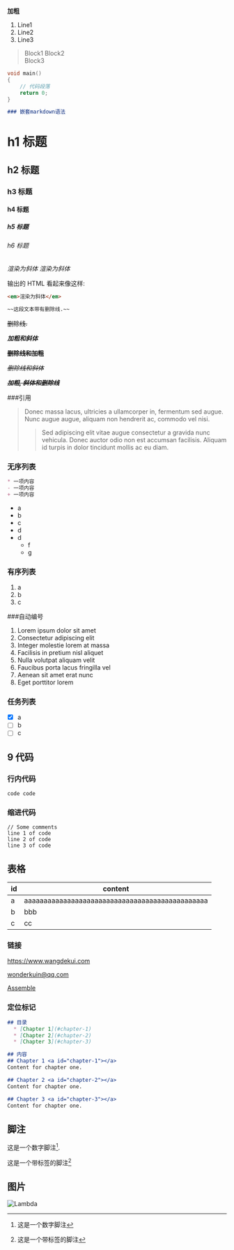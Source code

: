 **加粗**

1. Line1
2. Line2
3. Line3

> Block1
> Block2  
> Block3

```c
void main()
{
    // 代码段落
    return 0;
}
```

```markdown
### 嵌套markdown语法
```

# h1 标题
## h2 标题
### h3 标题
#### h4 标题
##### h5 标题
###### h6 标题

*渲染为斜体*
_渲染为斜体_

输出的 HTML 看起来像这样:

```html
<em>渲染为斜体</em>
```

```markdown
~~这段文本带有删除线.~~
```

~~删除线.~~

***加粗和斜体***

~~**删除线和加粗**~~

~~*删除线和斜体*~~

~~***加粗, 斜体和删除线***~~


###引用
> Donec massa lacus, ultricies a ullamcorper in, fermentum sed augue.
Nunc augue augue, aliquam non hendrerit ac, commodo vel nisi.
>> Sed adipiscing elit vitae augue consectetur a gravida nunc vehicula. Donec auctor
odio non est accumsan facilisis. Aliquam id turpis in dolor tincidunt mollis ac eu diam.

### 无序列表

```markdown
* 一项内容
- 一项内容
+ 一项内容
```

* a
* b
* c
* d
* d
  * f
  * g

### 有序列表

1. a
2. b
3. c

###自动编号
1. Lorem ipsum dolor sit amet
1. Consectetur adipiscing elit
1. Integer molestie lorem at massa
1. Facilisis in pretium nisl aliquet
1. Nulla volutpat aliquam velit
1. Faucibus porta lacus fringilla vel
1. Aenean sit amet erat nunc
1. Eget porttitor lorem

### 任务列表

- [x] a
- [ ] b
- [ ] c

## 9 代码

### 行内代码

`code code`


### 缩进代码

    // Some comments
    line 1 of code
    line 2 of code
    line 3 of code


## 表格

| id | content |
| ------ | ------ |
| a | aaaaaaaaaaaaaaaaaaaaaaaaaaaaaaaaaaaaaaaaaaaaaaa |
| b | bbb |
| c | cc |


### 链接

<https://www.wangdekui.com>

<wonderkuin@qq.com>

[Assemble](https://assemble.io)

### 定位标记

```markdown
## 目录
  * [Chapter 1](#chapter-1)
  * [Chapter 2](#chapter-2)
  * [Chapter 3](#chapter-3)
```


```markdown
## 内容
## Chapter 1 <a id="chapter-1"></a>
Content for chapter one.

## Chapter 2 <a id="chapter-2"></a>
Content for chapter one.

## Chapter 3 <a id="chapter-3"></a>
Content for chapter one.
```


## 脚注

这是一个数字脚注[^1].

这是一个带标签的脚注[^label]

[^1]: 这是一个数字脚注
[^label]: 这是一个带标签的脚注

## 图片
![Lambda](http://www.wangdekui.com/images/lambda.png)
